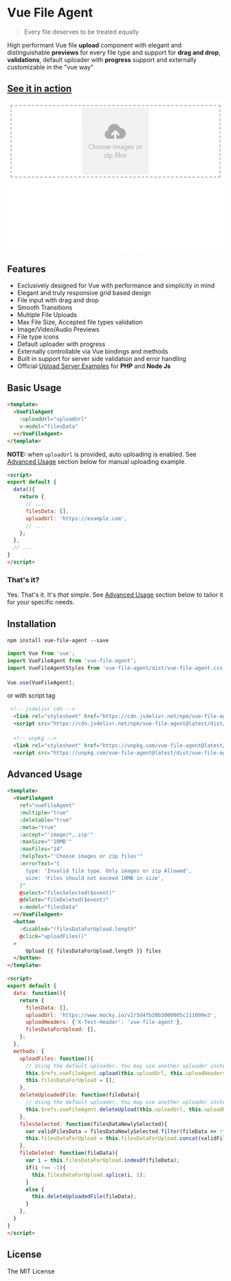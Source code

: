 # Vue File Agent

>  Every file deserves to be treated equally

High performant Vue file **upload** component with elegant and distinguishable **previews** for every file type and support for **drag and drop**, **validations**, default uploader with **progress** support and externally customizable in the "vue way"

## [See it in action](http://codepen.io/safrazik/)

![Demo](website/assets/demo.gif)

## Features

- Exclusively designed for Vue with performance and simplicity in mind
- Elegant and truly responsive grid based design
- File input with drag and drop
- Smooth Transitions
- Multiple File Uploads
- Max File Size, Accepted file types validation
- Image/Video/Audio Previews
- File type icons
- Default uploader with progress 
- Externally controllable via Vue bindings and methods
- Built in support for server side validation and error handling
- Official [Upload Server Examples](upload-server-examples) for **PHP** and **Node Js**


## Basic Usage


<!-- #### Template -->

<!-- {% raw %}) -->
```html
<template>
  <VueFileAgent
    :uploadUrl="uploadUrl"
    v-model="filesData"
  ></VueFileAgent>
</template>
```
<!-- {% endraw %}) -->

**NOTE:** when `uploadUrl` is provided, auto uploading is enabled. See [Advanced Usage](#advanced-usage) section below for manual uploading example.

<!-- #### Script -->

<!-- ```javascript -->
```html
<script>
export default {
  data(){
    return {
      // ...
      filesData: [],
      uploadUrl: 'https://example.com',
      // ...
    };
  },
  // ...
}
</script>
```

### That's it?

Yes. That's it. It's *that* simple. See [Advanced Usage](#advanced-usage) section below to tailor it for your specific needs.

## Installation

```
npm install vue-file-agent --save
```

```javascript
import Vue from 'vue';
import VueFileAgent from 'vue-file-agent';
import VueFileAgentStyles from 'vue-file-agent/dist/vue-file-agent.css';

Vue.use(VueFileAgent);
```

or with script tag

```html
 <!-- jsdelivr cdn -->
  <link rel="stylesheet" href="https://cdn.jsdelivr.net/npm/vue-file-agent@latest/dist/vue-file-agent.css">
  <script src="https://cdn.jsdelivr.net/npm/vue-file-agent@latest/dist/vue-file-agent.umd.js"></script>

  <!-- unpkg -->
  <link rel="stylesheet" href="https://unpkg.com/vue-file-agent@latest/dist/vue-file-agent.css">
  <script src="https://unpkg.com/vue-file-agent@latest/dist/vue-file-agent.umd.js"></script>
```

## Advanced Usage


<!-- #### Template -->
<!-- {% raw %} -->
```html
<template>
  <VueFileAgent
    ref="vueFileAgent"
    :multiple="true"
    :deletable="true"
    :meta="true"
    :accept="'image/*,.zip'"
    :maxSize="'10MB'"
    :maxFiles="14"
    :helpText="'Choose images or zip files'"
    :errorText="{
      type: 'Invalid file type. Only images or zip Allowed',
      size: 'Files should not exceed 10MB in size',
    }"
    @select="filesSelected($event)"
    @delete="fileDeleted($event)"
    v-model="filesData"
  ></VueFileAgent>
  <button
    :disabled="!filesDataForUpload.length" 
    @click="uploadFiles()"
  >
      Upload {{ filesDataForUpload.length }} files
  </button>
</template>
```
<!-- {% endraw %}) -->
<!-- #### Script -->

<!-- ```javascript -->
```html
<script>
export default {
  data: function(){
    return {
      filesData: [],
      uploadUrl: 'https://www.mocky.io/v2/5d4fb20b3000005c111099e3',
      uploadHeaders: {'X-Test-Header': 'vue-file-agent'},
      filesDataForUpload: [],
    };
  },
  methods: {
    uploadFiles: function(){
      // Using the default uploader. You may use another uploader instead.
      this.$refs.vueFileAgent.upload(this.uploadUrl, this.uploadHeaders, this.filesDataForUpload);
      this.filesDataForUpload = [];
    },
    deleteUploadedFile: function(fileData){
      // Using the default uploader. You may use another uploader instead.
      this.$refs.vueFileAgent.deleteUpload(this.uploadUrl, this.uploadHeaders, fileData);
    },
    filesSelected: function(filesDataNewlySelected){
      var validFilesData = filesDataNewlySelected.filter(fileData => !fileData.error);
      this.filesDataForUpload = this.filesDataForUpload.concat(validFilesData);
    },
    fileDeleted: function(fileData){
      var i = this.filesDataForUpload.indexOf(fileData);
      if(i !== -1){
        this.filesDataForUpload.splice(i, 1);
      }
      else {
        this.deleteUploadedFile(fileData);
      }
    },
  }
}
</script>
```

## License

The MIT License